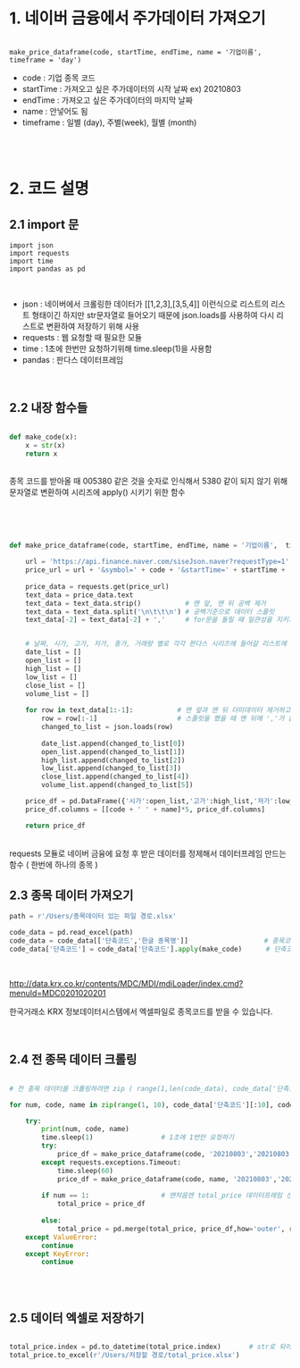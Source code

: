# 1. 네이버 금융에서 주가데이터 가져오기

```

make_price_dataframe(code, startTime, endTime, name = '기업이름', timeframe = 'day')

```

+ code : 기업 종목 코드
+ startTime : 가져오고 싶은 주가데이터의 시작 날짜   ex) 20210803
+ endTime : 가져오고 싶은 주가데이터의 마지막 날짜
+ name : 안넣어도 됨
+ timeframe : 일별 (day), 주별(week), 월별 (month)




<br><br>
# 2. 코드 설명

## 2.1 import 문

```
import json
import requests
import time
import pandas as pd
```
<br>


+ json : 네이버에서 크롤링한 데이터가 [[1,2,3],[3,5,4]] 이런식으로 리스트의 리스트 형태이긴 하지만 str문자열로 들어오기 때문에 json.loads를 사용하여 다시 리스트로 변환하여 저장하기 위해 사용
+ requests : 웹 요청할 때 필요한 모듈
+ time : 1초에 한번만 요청하기위해 time.sleep(1)을 사용함
+ pandas : 판다스 데이터프레임  

<br>

## 2.2 내장 함수들

```python

def make_code(x):
    x = str(x)
    return x

```
<br>
종목 코드를 받아올 때 005380 같은 것을 숫자로 인식해서 5380 같이 되지 않기 위해 문자열로 변환하여 시리즈에 apply() 시키기 위한 함수  

<br><br><br>


```python
def make_price_dataframe(code, startTime, endTime, name = '기업이름',  timeframe = 'day'):

    url = 'https://api.finance.naver.com/siseJson.naver?requestType=1'
    price_url = url + '&symbol=' + code + '&startTime=' + startTime + '&endTime=' + endTime + '&timeframe=' + timeframe
    
    price_data = requests.get(price_url)
    text_data = price_data.text
    text_data = text_data.strip()           # 맨 앞, 맨 뒤 공백 제거
    text_data = text_data.split('\n\t\t\n') # 공백기준으로 데이터 스플릿
    text_data[-2] = text_data[-2] + ','     # for문을 돌릴 때 일관성을 지키기 위해 마지막 행에는 ','를 추가


    # 날짜, 시가, 고가, 저가, 종가, 거래량 별로 각각 판다스 시리즈에 들어갈 리스트에 담기 
    date_list = []
    open_list = []
    high_list = []
    low_list = []
    close_list = []
    volume_list = []
    
    for row in text_data[1:-1]:           # 맨 앞과 맨 뒤 더미데이터 제거하고 시작
        row = row[:-1]                    # 스플릿을 했을 때 맨 뒤에 ','가 붙어있는 것을 제거하고 시작
        changed_to_list = json.loads(row)
        
        date_list.append(changed_to_list[0])
        open_list.append(changed_to_list[1])
        high_list.append(changed_to_list[2])
        low_list.append(changed_to_list[3])
        close_list.append(changed_to_list[4])
        volume_list.append(changed_to_list[5])

    price_df = pd.DataFrame({'시가':open_list,'고가':high_list,'저가':low_list,'종가':close_list, '거래량':volume_list }, index = date_list)
    price_df.columns = [[code + ' ' + name]*5, price_df.columns]

    return price_df


```

<br>
requests 모듈로 네이버 금융에 요청 후 받은 데이터를 정제해서 데이터프레임 만드는 함수 ( 한번에 하나의 종목 )
<br>

## 2.3 종목 데이터 가져오기

```python
path = r'/Users/종목데이터 있는 파일 경로.xlsx'

code_data = pd.read_excel(path)
code_data = code_data[['단축코드','한글 종목명']]                   # 종목코드와 종목명만 남김
code_data['단축코드'] = code_data['단축코드'].apply(make_code)      # 단축코드 시리즈를 문자열 타입으로 변환

```
<br>


http://data.krx.co.kr/contents/MDC/MDI/mdiLoader/index.cmd?menuId=MDC0201020201

한국거래소 KRX 정보데이터시스템에서 엑셀파일로 종목코드를 받을 수 있습니다.



<br>

## 2.4 전 종목 데이터 크롤링

```python

# 전 종목 데이터를 크롤링하려면 zip ( range(1,len(code_data), code_data['단축코드'], code_data['한글 종목명'] ) 으로 바꾸면 됨, 밑에는 실험으로 하기 좋게 10개만 함.

for num, code, name in zip(range(1, 10), code_data['단축코드'][:10], code_data['한글 종목명'][:10]):

    try:
        print(num, code, name)
        time.sleep(1)                 # 1초에 1번만 요청하기
        try:
            price_df = make_price_dataframe(code, '20210803','20210803', name = name)     # 원하는 시작날짜~종료날짜 입력해서 요청
        except requests.exceptions.Timeout:
            time.sleep(60)
            price_df = make_price_dataframe(code, name, '20210803','20210803', name = name)   # 요청이 오류가 났을 때 누락없게하기위해 60초후 재요청
        
        if num == 1:                  # 맨처음엔 total_price 데이터프레임 선언하기
            total_price = price_df
            
        else:
            total_price = pd.merge(total_price, price_df,how='outer', right_index=True, left_index=True)  # 그다음부터 전부다 종목별로 '오른쪽으로' merge 하기
    except ValueError:
        continue
    except KeyError:
        continue
        
```
<br>


## 2.5 데이터 엑셀로 저장하기

```python

total_price.index = pd.to_datetime(total_price.index)       # str로 되어있던 날짜들을 진짜 datetime 타입으로 변환하여 저장.
total_price.to_excel(r'/Users/저장할 경로/total_price.xlsx')


```


<br><br>
---








